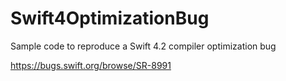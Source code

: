 # Swift4OptimizationBug
Sample code to reproduce a Swift 4.2 compiler optimization bug

https://bugs.swift.org/browse/SR-8991
